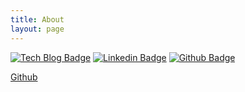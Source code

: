 ```yaml
---
title: About
layout: page
---
```


[![Tech Blog Badge](http://img.shields.io/badge/blog-국문과%20공대생-51a9fe?style=flat-square&link=https://philgineer.com/)](https://philgineer.com/)
[![Linkedin Badge](https://img.shields.io/badge/-LinkedIn-blue?style=flat-square&logo=Linkedin&logoColor=white&link=https://www.linkedin.com/in/philgineer/)](https://www.linkedin.com/in/philgineer/)
[![Github Badge](https://img.shields.io/badge/-Github-black?style=flat&logo=github&link=https://github.com/philgineer/)](https://github.com/philgineer/)

<a href="https://github.com/philgineer">Github</a>
